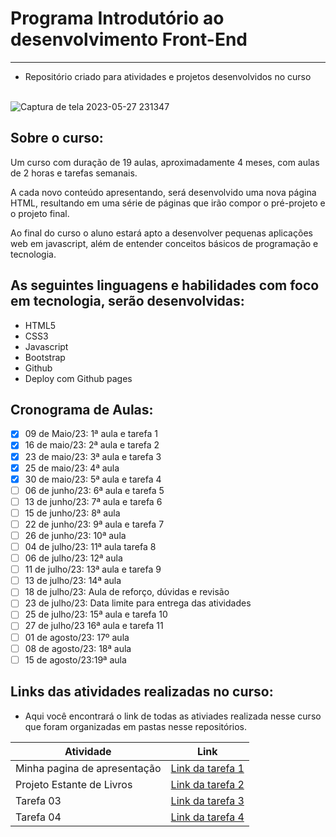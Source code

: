 # Programa Introdutório ao desenvolvimento Front-End
--------------------------------------------------------------------
- Repositório criado para atividades e projetos desenvolvidos no curso <br> <br>


![Captura de tela 2023-05-27 231347](https://github.com/sant1ana/Curso-Codifica/assets/93404790/977f377f-9098-478d-afb5-9b4f28cee317)

## Sobre o curso:

<p>Um curso com duração de 19 aulas, aproximadamente 4 meses, com aulas de 2 horas e tarefas semanais.</p>
<p>A cada novo conteúdo apresentando, será desenvolvido uma  nova página HTML, resultando em uma série de páginas que irão compor o pré-projeto e o projeto final.</p>
<p>Ao final do curso o aluno estará apto a desenvolver pequenas aplicações web em javascript, além de entender conceitos básicos de programação e tecnologia.</p>

## As seguintes linguagens e habilidades com foco em tecnologia, serão desenvolvidas:

- HTML5
- CSS3
- Javascript
- Bootstrap
- Github
- Deploy com Github pages

## Cronograma de Aulas:

- [x] 09 de Maio/23: 1ª aula e tarefa 1
- [x] 16 de maio/23: 2ª aula e tarefa 2
- [x] 23 de maio/23: 3ª aula e tarefa 3
- [x] 25 de maio/23: 4ª aula
- [x] 30 de maio/23: 5ª aula e tarefa 4
- [ ] 06 de junho/23: 6ª aula e tarefa 5
- [ ] 13 de junho/23: 7ª aula e tarefa 6
- [ ] 15 de junho/23: 8ª aula
- [ ] 22 de junho/23: 9ª aula e tarefa 7
- [ ] 26 de junho/23: 10ª aula
- [ ] 04 de julho/23: 11ª aula tarefa 8
- [ ] 06 de julho/23: 12ª aula
- [ ] 11 de julho/23: 13ª aula e tarefa 9
- [ ] 13 de julho/23: 14ª aula
- [ ] 18 de julho/23: Aula de reforço, dúvidas e revisão
- [ ] 23 de julho/23: Data limite para entrega das atividades
- [ ] 25 de julho/23: 15ª aula e tarefa 10
- [ ] 27 de julho/23 16ª aula e tarefa 11
- [ ] 01 de agosto/23: 17º aula
- [ ] 08 de agosto/23: 18ª aula
- [ ] 15 de agosto/23:19ª aula

## Links das atividades realizadas no curso:

- Aqui você encontrará o link de todas as ativiades realizada nesse curso que foram organizadas em pastas nesse repositórios.

| Atividade | Link                                   |
|---------|----------------------------------------|
| Minha pagina de apresentação   | [Link da tarefa 1](https://github.com/sant1ana/Curso-Codifica-PraTi/tree/main/Minha-pagina-de-Apresentacao) |
| Projeto Estante de Livros  | [Link da tarefa 2](https://github.com/sant1ana/Curso-Codifica-PraTi/tree/main/Projeto-Estante-de-Livros) |
| Tarefa 03   | [Link da tarefa 3](https://github.com/sant1ana/Curso-Codifica-PraTi/tree/main/atividade%2003) |
| Tarefa 04   | [Link da tarefa 4](https://github.com/sant1ana/Curso-Codifica-PraTi/tree/main/atividade%2004) |




